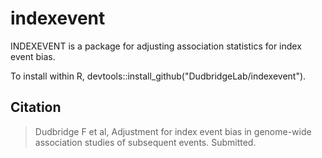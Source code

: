 # indexevent
INDEXEVENT is a package for adjusting association statistics for index event bias.

To install within R, devtools::install_github("DudbridgeLab/indexevent").

## Citation

> Dudbridge F et al, Adjustment for index event bias in genome-wide association studies of subsequent events.  Submitted.
